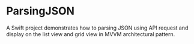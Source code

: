 # ParsingJSON
A Swift project demonstrates how to parsing JSON using API request and display on the list view and grid view in MVVM architectural pattern.
